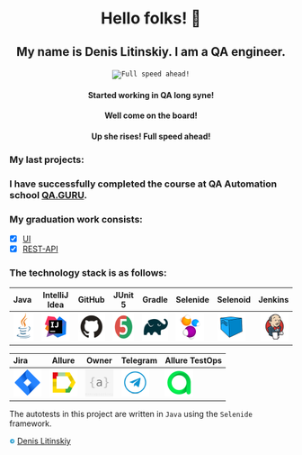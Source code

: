  <h1 align="center">  Hello folks! 👋 </h1>

 <h2 align="center"> My name is Denis Litinskiy. I am a QA engineer.</h2>

<p align="center">
 <code><img width="50%" title="Full speed ahead!" src="./images/logo/aivas.png"></code>
</p>

 <h4 align="center">  Started working in QA long syne! </h4>
 <h4 align="center"> Well come on the board! </h4>
 <h4 align="center">  Up she rises! Full speed ahead! </h4>

### My last projects:
### I have successfully completed the course at QA Automation school [QA.GURU](https://qa.guru). 

### My graduation work consists:

- [x] [UI](https://github.com/plnvoran/demo_ui_cbr)
- [x] [REST-API](https://github.com/plnvoran/demo_rest_api_reqres)

### The technology stack is as follows:

| Java                                                                                                      | IntelliJ Idea                                                                                                                 | GitHub                                                                                                     | JUnit 5                                                                                                           | Gradle                                                                                                     | Selenide                                                                                                         | Selenoid                                                                                                                  |                                                                                                          Jenkins |
|:----------------------------------------------------------------------------------------------------------|-------------------------------------------------------------------------------------------------------------------------------|------------------------------------------------------------------------------------------------------------|-------------------------------------------------------------------------------------------------------------------|------------------------------------------------------------------------------------------------------------|------------------------------------------------------------------------------------------------------------------|---------------------------------------------------------------------------------------------------------------------------|-----------------------------------------------------------------------------------------------------------------:|
| <a href="https://www.java.com/"><img src="images/logo/Java.svg" width="50" height="50"  alt="Java"/></a>  | <a id ="tech" href="https://www.jetbrains.com/idea/"><img src="images/logo/Idea.svg" width="50" height="50"  alt="IDEA"/></a> | <a href="https://github.com/"><img src="images/logo/GitHub.svg" width="50" height="50"  alt="Github"/></a> | <a href="https://junit.org/junit5/"><img src="images/logo/Junit5.svg" width="50" height="50"  alt="JUnit 5"/></a> | <a href="https://gradle.org/"><img src="images/logo/Gradle.svg" width="50" height="50"  alt="Gradle"/></a> | <a href="https://selenide.org/"><img src="images/logo/Selenide.svg" width="50" height="50"  alt="Selenide"/></a> | <a href="https://aerokube.com/selenoid/"><img src="images/logo/Selenoid.svg" width="50" height="50"  alt="Selenoid"/></a> | <a href="https://www.jenkins.io/"><img src="images/logo/Jenkins.svg" width="50" height="50"  alt="Jenkins"/></a> |

| Jira                                                                                                                          | Allure                                                                                                                     | Owner                                                                                                                                                             | Telegram                                                                                                                                   | Allure TestOps                                                                                                       |
|:------------------------------------------------------------------------------------------------------------------------------|----------------------------------------------------------------------------------------------------------------------------|-------------------------------------------------------------------------------------------------------------------------------------------------------------------|--------------------------------------------------------------------------------------------------------------------------------------------|----------------------------------------------------------------------------------------------------------------------|
| <a href="https://www.atlassian.com/ru/software/jira"><img src="images/logo/Jira.svg" width="50" height="50"  alt="Jira"/></a> | <a href="https://github.com/allure-framework"><img src="images/logo/Allure.svg" width="50" height="50"  alt="Allure"/></a> | <a href="https://eliasnogueira.com/easily-manage-properties-files-in-java-with-owner/"><img src="images/logo/Owner.png" width="50" height="50"  alt="Owner"/></a> | <a href="https://github.com/telegramdesktop/tdesktop"><img src="images/logo/TelegramLogo.png" width="50" height="50"  alt="Telegram"/></a> | <a href="https://qameta.io/"><img src="images/logo/Allure_TO.svg" width="50" height="50"  alt="Allure TestOps"/></a> |

The autotests in this project are written in `Java` using the `Selenide` framework.

<a href="https://t.me/Botakozutebaliyeva"><img width="2%" title="Telegram" src="./images/logo/Telegram.svg"></a>
[Denis Litinskiy](https://t.me/DenisLeet) </br>
